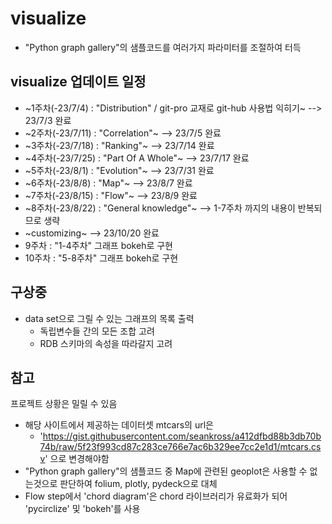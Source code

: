 # visualize
- "Python graph gallery"의 샘플코드를 여러가지 파라미터를 조절하여 터득

## visualize 업데이트 일정
- ~1주차(-23/7/4) : "Distribution" / git-pro 교재로 git-hub 사용법 익히기~  --> 23/7/3 완료
- ~2주차(-23/7/11) : "Correlation"~ --> 23/7/5 완료
- ~3주차(-23/7/18) : "Ranking"~ --> 23/7/14 완료
- ~4주차(-23/7/25) : "Part Of A Whole"~ --> 23/7/17 완료
- ~5주차(-23/8/1) : "Evolution"~ --> 23/7/31 완료
- ~6주차(-23/8/8) : "Map"~ --> 23/8/7 완료
- ~7주차(-23/8/15) : "Flow"~ --> 23/8/9 완료
- ~8주차(-23/8/22) : "General knowledge"~ --> 1-7주차 까지의 내용이 반복되므로 생략
- ~customizing~ --> 23/10/20 완료
- 9주차 : "1-4주차" 그래프 bokeh로 구현
- 10주차 : "5-8주차" 그래프 bokeh로 구현

## 구상중
- data set으로 그릴 수 있는 그래프의 목록 출력
  - 독립변수들 간의 모든 조합 고려
  - RDB 스키마의 속성을 따라갈지 고려


## 참고
프로젝트 상황은 밀릴 수 있음

- 해당 사이트에서 제공하는 데이터셋 mtcars의 url은
  - 'https://gist.githubusercontent.com/seankross/a412dfbd88b3db70b74b/raw/5f23f993cd87c283ce766e7ac6b329ee7cc2e1d1/mtcars.csv' 으로 변경해야함
- "Python graph gallery"의 샘플코드 중 Map에 관련된 geoplot은 사용할 수 없는것으로 판단하여 folium, plotly, pydeck으로 대체
- Flow step에서 'chord diagram'은 chord 라이브러리가 유료화가 되어 'pycirclize' 및 'bokeh'를 사용

